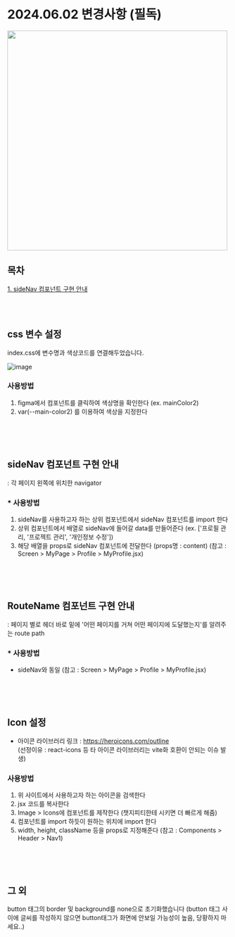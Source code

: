 # 2024.06.02 변경사항 (필독)
<image src='https://github.com/yezixx/SOLUX_LETS_IT_Frontend/assets/168459001/ad2c0868-0214-442c-9b96-dc9c381126b6' width='500px'/><br>

## 목차 ##
[1. sideNav 컴포넌트 구현 안내](#sidenav-컴포넌트-구현-안내)

<br><br>
## css 변수 설정 ##
index.css에 변수명과 색상코드를 연결해두었습니다.

  ![image](https://github.com/yezixx/SOLUX_LETS_IT_Frontend/assets/168459001/7c0b93d6-22d2-47be-aeca-a04724aeaeab)

### 사용방법 ###
   
1) figma에서 컴포넌트를 클릭하여 색상명을 확인한다 (ex. mainColor2)
2) var(--main-color2) 를 이용하여 색상을 지정한다

<br><br><br>

## sideNav 컴포넌트 구현 안내
: 각 페이지 왼쪽에 위치한 navigator
### * 사용방법 ###
1) sideNav를 사용하고자 하는 상위 컴포넌트에서 sideNav 컴포넌트를 import 한다
2) 상위 컴포넌트에서 배열로 sideNav에 들어갈 data를 만들어준다 (ex. ['프로필 관리, '프로젝트 관리', '개인정보 수정'])
3) 해당 배열을 props로 sideNav 컴포넌트에 전달한다 (props명 : content)
   (참고 : Screen > MyPage > Profile > MyProfile.jsx)

<br><br><br>

## RouteName 컴포넌트 구현 안내
: 페이지 별로  헤더 바로 밑에 '어떤 페이지를 거쳐 어떤 페이지에 도달했는지'를 알려주는 route path
### * 사용방법 ###
- sideNav와 동일
   (참고 : Screen > MyPage > Profile > MyProfile.jsx)

<br><br><br>
## Icon 설정 ##
* 아이콘 라이브러리 링크 : https://heroicons.com/outline
  <br>(선정이유 : react-icons 등 타 아이콘 라이브러리는 vite화 호환이 안되는 이슈 발생)

### 사용방법 ###
1) 위 사이트에서 사용하고자 하는 아이콘을 검색한다
2) jsx 코드를 복사한다
3) Image > Icons에 컴포넌트를 제작한다 (챗지피티한테 시키면 더 빠르게 해줌)
4) 컴포넌트를 import 하듯이 원하는 위치에 import 한다
5) width, height, className 등을 props로 지정해준다
   (참고 : Components > Header > Nav1)

<br><br><br>

## 그 외 ##
button 태그의 border 및 background를 none으로 초기화했습니다 (button 태그 사이에 글씨를 작성하지 않으면 button태그가 화면에 안보일 가능성이 높음, 당황하지 마세요..)
